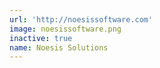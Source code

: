 ```yaml
---
url: 'http://noesissoftware.com'
image: noesissoftware.png
inactive: true
name: Noesis Solutions
---
```

